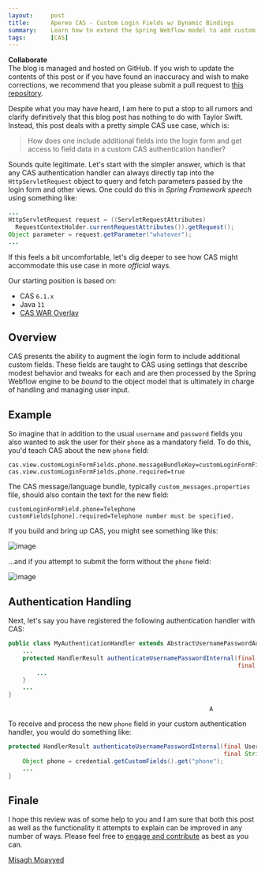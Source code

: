 ```yaml
---
layout:     post
title:      Apereo CAS - Custom Login Fields w/ Dynamic Bindings
summary:    Learn how to extend the Spring Webflow model to add custom fields to the CAS login form and the authentication process and take advantage of the additional user-provided data in customized authentication handlers.
tags:       [CAS]
---
```


<div class="alert alert-success">
  <strong>Collaborate</strong><br/>The blog is managed and hosted on GitHub. If you wish to update the contents of this post or if you have found an inaccuracy and wish to make corrections, we recommend that you please submit a pull request to <a href="https://github.com/apereo/apereo.github.io">this repository</a>.
</div>

Despite what you may have heard, I am here to put a stop to all rumors and clarify definitively that this blog post has nothing to do with Taylor Swift. Instead, this post deals with a pretty simple CAS use case, which is:

> How does one include additional fields into the login form and get access to field data in a custom CAS authentication handler?

Sounds quite legitimate. Let's start with the simpler answer, which is that any CAS authentication handler can always directly tap into the `HttpServletRequest` object to query and fetch parameters passed by the login form and other views. One could do this in *Spring Framework speech* using something like:

```java
...
HttpServletRequest request = ((ServletRequestAttributes)
  RequestContextHolder.currentRequestAttributes()).getRequest();
Object parameter = request.getParameter("whatever");
...
```

If this feels a bit uncomfortable, let's dig deeper to see how CAS might accommodate this use case in more *official* ways. 

Our starting position is based on:

- CAS `6.1.x`
- Java `11`
- [CAS WAR Overlay](https://github.com/apereo/cas-overlay-template)

## Overview

CAS presents the ability to augment the login form to include additional custom fields. These fields are taught to CAS using settings that describe modest behavior and tweaks for each and are then processed by the Spring Webflow engine to be *bound* to the object model that is ultimately in charge of handling and managing user input.

## Example

So imagine that in addition to the usual `username` and `password` fields you also wanted to ask the user for their `phone` as a mandatory field. To do this, you'd teach CAS about the new `phone` field:
 
```properties
cas.view.customLoginFormFields.phone.messageBundleKey=customLoginFormField.phone
cas.view.customLoginFormFields.phone.required=true
```

The CAS message/language bundle, typically `custom_messages.properties` file, should also contain the text for the new field:

```properties
customLoginFormField.phone=Telephone
customFields[phone].required=Telephone number must be specified.
```

If you build and bring up CAS, you might see something like this:

![image](https://user-images.githubusercontent.com/1205228/53297205-1a95cf80-37d8-11e9-9f82-aa1a2386aca3.png)

...and if you attempt to submit the form without the `phone` field:

![image](https://user-images.githubusercontent.com/1205228/53297209-35684400-37d8-11e9-996b-b173cf1c6040.png)

## Authentication Handling

Next, let's say you have registered the following authentication handler with CAS:

```java
public class MyAuthenticationHandler extends AbstractUsernamePasswordAuthenticationHandler {
    ...
    protected HandlerResult authenticateUsernamePasswordInternal(final UsernamePasswordCredential credential,
                                                                 final String originalPassword) {
        ...
    }
    ...
}
```
                                                             A
To receive and process the new `phone` field in your custom authentication handler, you would do something like:

```java
protected HandlerResult authenticateUsernamePasswordInternal(final UsernamePasswordCredential credential,
                                                             final String originalPassword) {
    Object phone = credential.getCustomFields().get("phone");
    ...
}
```

## Finale

I hope this review was of some help to you and I am sure that both this post as well as the functionality it attempts to explain can be improved in any number of ways. Please feel free to [engage and contribute](https://apereo.github.io/cas/developer/Contributor-Guidelines.html) as best as you can.

[Misagh Moayyed](https://twitter.com/misagh84)
